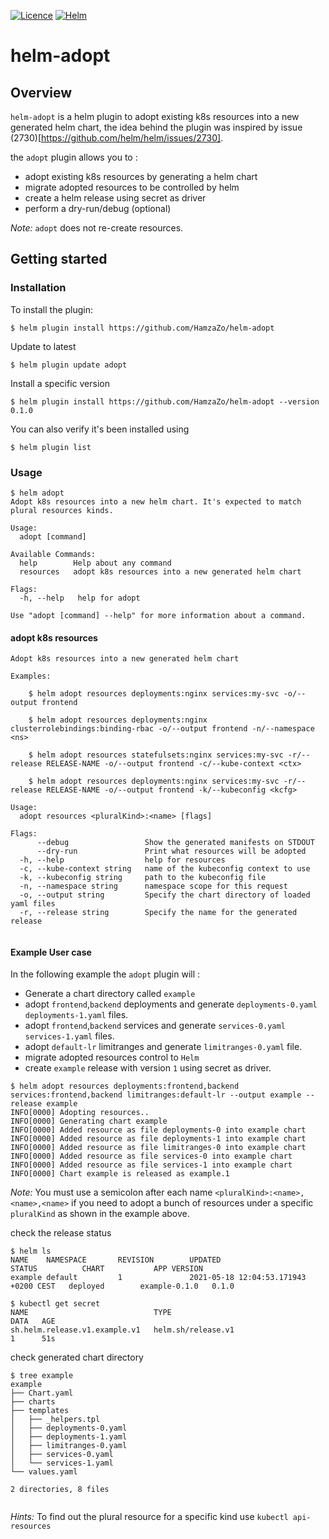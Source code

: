 [![Licence](https://img.shields.io/badge/licence-Apache%202.0-green)]()
[![Helm](https://img.shields.io/badge/release-0.1.0-brightgreen)]()

# helm-adopt

## Overview 

`helm-adopt` is a helm plugin to adopt existing k8s resources into a new generated helm chart, the idea behind the plugin
was inspired by issue (2730)[https://github.com/helm/helm/issues/2730]. 

the `adopt` plugin allows
you to :
* adopt existing k8s resources by generating a helm chart 
* migrate adopted resources to be controlled by helm  
* create a helm release using secret as driver
* perform a dry-run/debug (optional)

*Note:* `adopt` does not re-create resources.

## Getting started

### Installation

To install the plugin:
```shell
$ helm plugin install https://github.com/HamzaZo/helm-adopt
```
Update to latest
```shell
$ helm plugin update adopt
```
Install a specific version
```shell
$ helm plugin install https://github.com/HamzaZo/helm-adopt --version 0.1.0
```
You can also verify it's been installed using
```shell
$ helm plugin list
```

### Usage
```
$ helm adopt
Adopt k8s resources into a new helm chart. It's expected to match plural resources kinds.

Usage:
  adopt [command]

Available Commands:
  help        Help about any command
  resources   adopt k8s resources into a new generated helm chart

Flags:
  -h, --help   help for adopt

Use "adopt [command] --help" for more information about a command.

```

#### adopt k8s resources
```
Adopt k8s resources into a new generated helm chart 

Examples:
        
    $ helm adopt resources deployments:nginx services:my-svc -o/--output frontend

    $ helm adopt resources deployments:nginx clusterrolebindings:binding-rbac -o/--output frontend -n/--namespace <ns>

    $ helm adopt resources statefulsets:nginx services:my-svc -r/--release RELEASE-NAME -o/--output frontend -c/--kube-context <ctx>

    $ helm adopt resources deployments:nginx services:my-svc -r/--release RELEASE-NAME -o/--output frontend -k/--kubeconfig <kcfg>

Usage:
  adopt resources <pluralKind>:<name> [flags]

Flags:
      --debug                 Show the generated manifests on STDOUT
      --dry-run               Print what resources will be adopted 
  -h, --help                  help for resources
  -c, --kube-context string   name of the kubeconfig context to use
  -k, --kubeconfig string     path to the kubeconfig file
  -n, --namespace string      namespace scope for this request
  -o, --output string         Specify the chart directory of loaded yaml files
  -r, --release string        Specify the name for the generated release


```

#### Example User case
In the following example the `adopt` plugin will :
* Generate a chart directory called `example`
* adopt `frontend`,`backend` deployments and generate `deployments-0.yaml` `deployments-1.yaml` files.
* adopt `frontend`,`backend` services and generate `services-0.yaml` `services-1.yaml` files.
* adopt `default-lr` limitranges and generate `limitranges-0.yaml` file.  
* migrate adopted resources control to `Helm`  
* create `example` release with version `1` using secret as driver.

```
$ helm adopt resources deployments:frontend,backend services:frontend,backend limitranges:default-lr --output example --release example
INFO[0000] Adopting resources..                         
INFO[0000] Generating chart example                     
INFO[0000] Added resource as file deployments-0 into example chart 
INFO[0000] Added resource as file deployments-1 into example chart 
INFO[0000] Added resource as file limitranges-0 into example chart 
INFO[0000] Added resource as file services-0 into example chart 
INFO[0000] Added resource as file services-1 into example chart 
INFO[0000] Chart example is released as example.1 
```

*Note:* You must use a semicolon after each name `<pluralKind>:<name>,<name>,<name>` 
if you need to adopt a bunch of resources under a specific `pluralKind` as shown in the example above.

check the release status 
```
$ helm ls
NAME    NAMESPACE       REVISION        UPDATED                                 STATUS          CHART           APP VERSION
example default         1               2021-05-18 12:04:53.171943 +0200 CEST   deployed        example-0.1.0   0.1.0       
```

```
$ kubectl get secret
NAME                            TYPE                                  DATA   AGE
sh.helm.release.v1.example.v1   helm.sh/release.v1                    1      51s

```

check generated chart directory
```
$ tree example 
example
├── Chart.yaml
├── charts
├── templates
│   ├── _helpers.tpl
│   ├── deployments-0.yaml
│   ├── deployments-1.yaml
│   ├── limitranges-0.yaml
│   ├── services-0.yaml
│   └── services-1.yaml
└── values.yaml

2 directories, 8 files


```

*Hints:* To find out the plural resource for a specific kind use `kubectl api-resources`